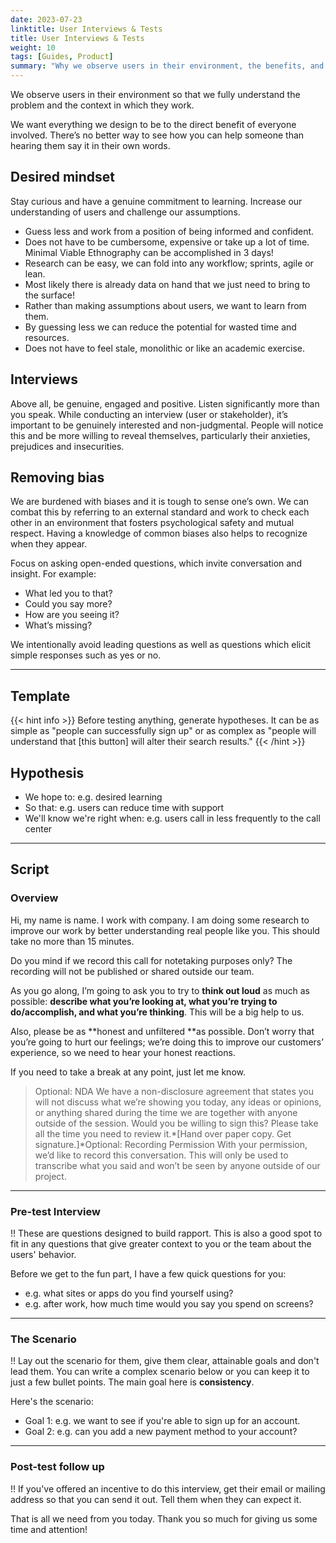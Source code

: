 ```yaml
---
date: 2023-07-23
linktitle: User Interviews & Tests
title: User Interviews & Tests
weight: 10
tags: [Guides, Product]
summary: "Why we observe users in their environment, the benefits, and a script for getting started."
---
```


We observe users in their environment so that we fully understand the problem and the context in which they work.

We want everything we design to be to the direct benefit of everyone involved. There’s no better way to see how you can help someone than hearing them say it in their own words.

## Desired mindset

Stay curious and have a genuine commitment to learning. Increase our understanding of users and challenge our assumptions.

- Guess less and work from a position of being informed and confident.
- Does not have to be cumbersome, expensive or take up a lot of time. Minimal Viable Ethnography can be accomplished in 3 days!
- Research can be easy, we can fold into any workflow; sprints, agile or lean.
- Most likely there is already data on hand that we just need to bring to the surface!
- Rather than making assumptions about users, we want to learn from them.
- By guessing less we can reduce the potential for wasted time and resources.
- Does not have to feel stale, monolithic or like an academic exercise.

## Interviews

Above all, be genuine, engaged and positive. Listen significantly more than you speak. While conducting an interview (user or stakeholder), it’s important to be genuinely interested and non-judgmental. People will notice this and be more willing to reveal themselves, particularly their anxieties, prejudices and insecurities.

## Removing bias

We are burdened with biases and it is tough to sense one’s own. We can combat this by referring to an external standard and work to check each other in an environment that fosters psychological safety and mutual respect. Having a knowledge of common biases also helps to recognize when they appear.

Focus on asking open-ended questions, which invite conversation and insight. For example:

- What led you to that?
- Could you say more?
- How are you seeing it?
- What’s missing?

We intentionally avoid leading questions as well as questions which elicit simple responses such as yes or no.

---

## Template
{{< hint info >}}
Before testing anything, generate hypotheses. It can be as simple as "people can successfully sign up" or as complex as "people will understand that [this button] will alter their search results."
{{< /hint >}}


## Hypothesis

- We hope to: e.g. desired learning
- So that: e.g. users can reduce time with support
- We'll know we're right when: e.g. users call in less frequently to the call center

---

## Script

### Overview

Hi, my name is name. I work with company. I am doing some research to improve our work by better understanding real people like you. This should take no more than 15 minutes.

Do you mind if we record this call for notetaking purposes only? The recording will not be published or shared outside our team.

As you go along, I’m going to ask you to try to **think out loud** as much as possible: **describe what you’re looking at, what you’re trying to do/accomplish, and what you’re thinking**. This will be a big help to us.

Also, please be as **honest and unfiltered **as possible. Don’t worry that you’re going to hurt our feelings; we’re doing this to improve our customers’ experience, so we need to hear your honest reactions.

If you need to take a break at any point, just let me know.

> Optional: NDA
We have a non-disclosure agreement that states you will not discuss what we’re showing you today, any ideas or opinions, or anything shared during the time we are together with anyone outside of the session. Would you be willing to sign this? Please take all the time you need to review it.*[Hand over paper copy. Get signature.]*Optional: Recording Permission
With your permission, we’d like to record this conversation. This will only be used to transcribe what you said and won’t be seen by anyone outside of our project.
> 

---

### Pre-test Interview

!! These are questions designed to build rapport. This is also a good spot to fit in any questions that give greater context to you or the team about the users' behavior.

Before we get to the fun part, I have a few quick questions for you:

- e.g. what sites or apps do you find yourself using?
- e.g. after work, how much time would you say you spend on screens?

---

### The Scenario

!! Lay out the scenario for them, give them clear, attainable goals and don't lead them. You can write a complex scenario below or you can keep it to just a few bullet points. The main goal here is **consistency**.

Here's the scenario:

- Goal 1: e.g. we want to see if you're able to sign up for an account.
- Goal 2: e.g. can you add a new payment method to your account?

---

### Post-test follow up

!! If you've offered an incentive to do this interview, get their email or mailing address so that you can send it out. Tell them when they can expect it.

That is all we need from you today. Thank you so much for giving us some time and attention!